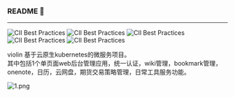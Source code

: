### README 👋
---
![CII Best Practices](https://img.shields.io/badge/kubernetes-1.23-brightgreen)
![CII Best Practices](https://img.shields.io/badge/etcd-3-brightgreen)
![CII Best Practices](https://img.shields.io/badge/Java-11-brightgreen)
![CII Best Practices](https://img.shields.io/badge/Vue3-brightgreen)
![CII Best Practices](https://img.shields.io/badge/MongoDB-5.0.7-brightgreen)

violin 基于云原生kubernetes的微服务项目。  
其中包括1个单页面web后台管理应用，统一认证，wiki管理，bookmark管理，onenote，日历，云网盘，期货交易策略管理，日常工具服务功能。


![1.png](http://m.qpic.cn/psc?/V54KNTtu0ZgjTn4FNRV82d8gun1Ewdct/bqQfVz5yrrGYSXMvKr.cqdeC3wTKMXcTVmCawoJhR5WhI0GdPDy1ELildMRF5.myVUy0dJr6F.AzO9XV0cLswM5SGFB7QI*w9PPc25rLwuI!/b&bo=fgdSA34HUgMDByI!&rf=viewer_4)
<!--
**simple321vip/simple321vip** is a ✨ _special_ ✨ repository because its `README.md` (this file) appears on your GitHub profile.

Here are some ideas to get you started:

- 🔭 I’m currently working on ...
- 🌱 I’m currently learning ...
- 👯 I’m looking to collaborate on ...
- 🤔 I’m looking for help with ...
- 💬 Ask me about ...
- 📫 How to reach me: ...
- 😄 Pronouns: ...
- ⚡ Fun fact: ...
-->
